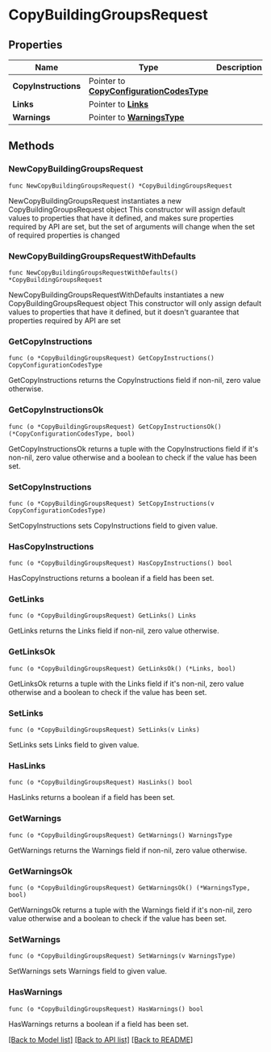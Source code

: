 # CopyBuildingGroupsRequest

## Properties

Name | Type | Description | Notes
------------ | ------------- | ------------- | -------------
**CopyInstructions** | Pointer to [**CopyConfigurationCodesType**](CopyConfigurationCodesType.md) |  | [optional] 
**Links** | Pointer to [**Links**](Links.md) |  | [optional] 
**Warnings** | Pointer to [**WarningsType**](WarningsType.md) |  | [optional] 

## Methods

### NewCopyBuildingGroupsRequest

`func NewCopyBuildingGroupsRequest() *CopyBuildingGroupsRequest`

NewCopyBuildingGroupsRequest instantiates a new CopyBuildingGroupsRequest object
This constructor will assign default values to properties that have it defined,
and makes sure properties required by API are set, but the set of arguments
will change when the set of required properties is changed

### NewCopyBuildingGroupsRequestWithDefaults

`func NewCopyBuildingGroupsRequestWithDefaults() *CopyBuildingGroupsRequest`

NewCopyBuildingGroupsRequestWithDefaults instantiates a new CopyBuildingGroupsRequest object
This constructor will only assign default values to properties that have it defined,
but it doesn't guarantee that properties required by API are set

### GetCopyInstructions

`func (o *CopyBuildingGroupsRequest) GetCopyInstructions() CopyConfigurationCodesType`

GetCopyInstructions returns the CopyInstructions field if non-nil, zero value otherwise.

### GetCopyInstructionsOk

`func (o *CopyBuildingGroupsRequest) GetCopyInstructionsOk() (*CopyConfigurationCodesType, bool)`

GetCopyInstructionsOk returns a tuple with the CopyInstructions field if it's non-nil, zero value otherwise
and a boolean to check if the value has been set.

### SetCopyInstructions

`func (o *CopyBuildingGroupsRequest) SetCopyInstructions(v CopyConfigurationCodesType)`

SetCopyInstructions sets CopyInstructions field to given value.

### HasCopyInstructions

`func (o *CopyBuildingGroupsRequest) HasCopyInstructions() bool`

HasCopyInstructions returns a boolean if a field has been set.

### GetLinks

`func (o *CopyBuildingGroupsRequest) GetLinks() Links`

GetLinks returns the Links field if non-nil, zero value otherwise.

### GetLinksOk

`func (o *CopyBuildingGroupsRequest) GetLinksOk() (*Links, bool)`

GetLinksOk returns a tuple with the Links field if it's non-nil, zero value otherwise
and a boolean to check if the value has been set.

### SetLinks

`func (o *CopyBuildingGroupsRequest) SetLinks(v Links)`

SetLinks sets Links field to given value.

### HasLinks

`func (o *CopyBuildingGroupsRequest) HasLinks() bool`

HasLinks returns a boolean if a field has been set.

### GetWarnings

`func (o *CopyBuildingGroupsRequest) GetWarnings() WarningsType`

GetWarnings returns the Warnings field if non-nil, zero value otherwise.

### GetWarningsOk

`func (o *CopyBuildingGroupsRequest) GetWarningsOk() (*WarningsType, bool)`

GetWarningsOk returns a tuple with the Warnings field if it's non-nil, zero value otherwise
and a boolean to check if the value has been set.

### SetWarnings

`func (o *CopyBuildingGroupsRequest) SetWarnings(v WarningsType)`

SetWarnings sets Warnings field to given value.

### HasWarnings

`func (o *CopyBuildingGroupsRequest) HasWarnings() bool`

HasWarnings returns a boolean if a field has been set.


[[Back to Model list]](../README.md#documentation-for-models) [[Back to API list]](../README.md#documentation-for-api-endpoints) [[Back to README]](../README.md)


